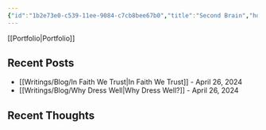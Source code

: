 ```yaml
---
{"id":"1b2e73e0-c539-11ee-9084-c7cb8bee67b0","title":"Second Brain","home":true,"publish":true,"date_created":"Saturday, December 3rd 2022, 3:27:32 pm","date_modified":"Tuesday, May 14th 2024, 11:06:25 am","editing_lock":false,"live_preview":true,"cssclasses":["mado-heading"],"path":"index.md","permalink":"/index/","PassFrontmatter":true}
---
```



[[Portfolio\|Portfolio]]

## Recent Posts

- [[Writings/Blog/In Faith We Trust\|In Faith We Trust]] - April 26, 2024
- [[Writings/Blog/Why Dress Well\|Why Dress Well?]] - April 26, 2024


## Recent Thoughts


